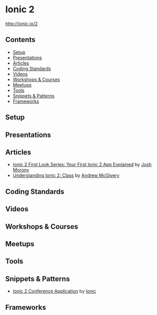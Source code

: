 # Ionic 2

http://ionic.io/2

## Contents

* [Setup](#setup)
* [Presentations](#presentations)
* [Articles](#articles)
* [Coding Standards](#coding-standards)
* [Videos](#videos)
* [Workshops & Courses](#workshops--courses)
* [Meetups](#meetups)
* [Tools](#tools)
* [Snippets & Patterns](#snippets--patterns)
* [Frameworks](#frameworks)

## Setup

## Presentations

## Articles

- [Ionic 2 First Look Series: Your First Ionic 2 App Explained](http://www.joshmorony.com/ionic-2-first-look-series-your-first-ionic-2-app-explained/)
by [Josh Morony](http://www.joshmorony.com/author/joshuamorony/)
- [Understanding Ionic 2: Class](http://mcgivery.com/understanding-ionic-2-class/) by
[Andrew McGivery](http://mcgivery.com/)

## Coding Standards

## Videos

## Workshops & Courses

## Meetups

## Tools

## Snippets & Patterns

- [Ionic 2 Conference Application](https://github.com/driftyco/ionic-conference-app) by
[Ionic](https://github.com/driftyco)

## Frameworks
